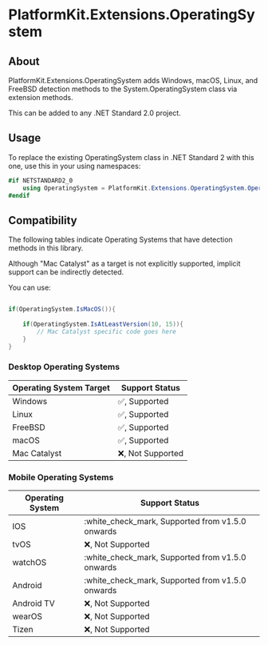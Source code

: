 ﻿# PlatformKit.Extensions.OperatingSystem


## About

PlatformKit.Extensions.OperatingSystem adds Windows, macOS, Linux, and FreeBSD detection methods to the System.OperatingSystem class via extension methods.

This can be added to any .NET Standard 2.0 project.


## Usage
To replace the existing OperatingSystem class in .NET Standard 2 with this one, use this in your using namespaces:

```csharp
#if NETSTANDARD2_0
    using OperatingSystem = PlatformKit.Extensions.OperatingSystem.OperatingSystemExtension;
#endif
```

## Compatibility
The following tables indicate Operating Systems that have detection methods in this library.

Although "Mac Catalyst" as a target is not explicitly supported, implicit support can be indirectly detected.

You can use:
```csharp

if(OperatingSystem.IsMacOS()){
    
    if(OperatingSystem.IsAtLeastVersion(10, 15)){
        // Mac Catalyst specific code goes here
    }
}
```


### Desktop Operating Systems
| Operating System Target | Support Status                |
|-------------------------|-------------------------------|
| Windows                 | :white_check_mark:, Supported | 
| Linux                   | :white_check_mark:, Supported | 
| FreeBSD                 | :white_check_mark:, Supported |
| macOS                   | :white_check_mark:, Supported |
| Mac Catalyst            | :x:, Not Supported            | 

### Mobile Operating Systems
| Operating System | Support Status     |
|------------------|--------------------|
| IOS              | :white_check_mark, Supported from v1.5.0 onwards |
| tvOS             | :x:, Not Supported |
| watchOS          | :white_check_mark, Supported from v1.5.0 onwards |
| Android          | :white_check_mark, Supported from v1.5.0 onwards |
| Android TV       | :x:, Not Supported |
| wearOS           | :x:, Not Supported |
| Tizen            | :x:, Not Supported |
